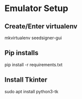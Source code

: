 # Emulator Setup

## Create/Enter virtualenv
mkvirtualenv seedsigner-gui

## Pip installs
pip install -r requirements.txt

## Install Tkinter
sudo apt install python3-tk
